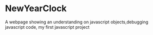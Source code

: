 # NewYearClock
A webpage showing an understanding on javascript objects,debugging javascript code, my first javascript project
